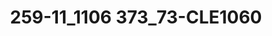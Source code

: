 ---
title: 259-11_1106 373_73-CLE1060
image: 259-11_1106 373_73-CLE1060.jpg
brand: thumbs
layout: vestito
---